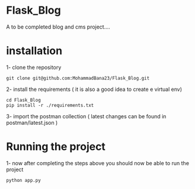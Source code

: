 # Flask_Blog
A to be completed blog and cms project....

# installation
1- clone the repository 
```
git clone git@github.com:MohammadBana23/Flask_Blog.git
```
2- install the requirements ( it is also a good idea to create e virtual env)
```
cd Flask_Blog
pip install -r ./requirements.txt
```
3- import the postman collection ( latest changes can be found in postman/latest.json )

# Running the project
1- now after completing the steps above you should now be able to run the project 
```
python app.py
```
